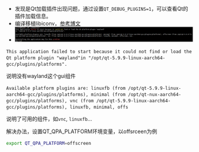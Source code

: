 - 发现是Qt加载插件出现问题，通过设置`QT_DEBUG_PLUGINS=1`，可以查看Qt的插件加载信息。
- 编译移植libiconv，[参考博文](https://blog.csdn.net/deyili/article/details/118224954)
- ![image-20220802181918181](../_media/image-20220802181918181.png)

```This application failed to start because it could not find or load the Qt platform plugin "wayland"in "/opt/qt-5.9.9-linux-aarch64-gcc/plugins/platforms".``` 

说明没有wayland这个gui组件

```Available platform plugins are: linuxfb (from /opt/qt-5.9.9-linux-aarch64-gcc/plugins/platforms), minimal (from /opt/qt-nux-aarch64-gcc/plugins/platforms), vnc (from /opt/qt-5.9.9-linux-aarch64-gcc/plugins/platforms), linuxfb, minimal, offs```

说明了可用的组件，如`vnc`, `linuxfb`...

解决办法，设置QT_QPA_PLATFORM环境变量，以offsrceen为例

```bash
export QT_QPA_PLATFORM=offscreen
```



